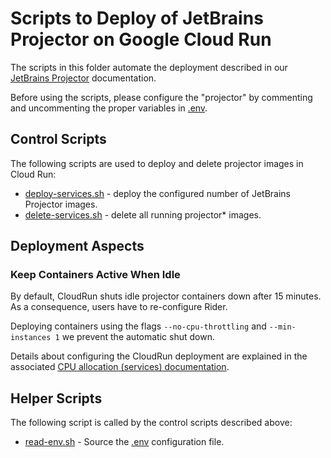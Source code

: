 # Scripts to Deploy of JetBrains Projector on Google Cloud Run

The scripts in this folder automate the deployment described in our [JetBrains
Projector](../JetBrains-Projector.md) documentation.

Before using the scripts, please configure the "projector" by commenting and
uncommenting the proper variables in [.env](.env).

## Control Scripts

The following scripts are used to deploy and delete projector images in Cloud
Run:

- [deploy-services.sh](deploy-services.sh) - deploy the configured number of JetBrains Projector images.
- [delete-services.sh](delete-services.sh) - delete all running projector* images.

## Deployment Aspects

### Keep Containers Active When Idle

By default, CloudRun shuts idle projector containers down after 15 minutes.
As a consequence, users have to re-configure Rider.

Deploying containers using the flags `--no-cpu-throttling` and `--min-instances 1`
we prevent the automatic shut down.

Details about configuring the CloudRun deployment are explained in the associated
[CPU allocation (services) documentation](https://cloud.google.com/run/docs/configuring/cpu-allocation?hl=en).

## Helper Scripts

The following script is called by the control scripts described above:

- [read-env.sh](read-env.sh) - Source the [.env](.env) configuration file.
